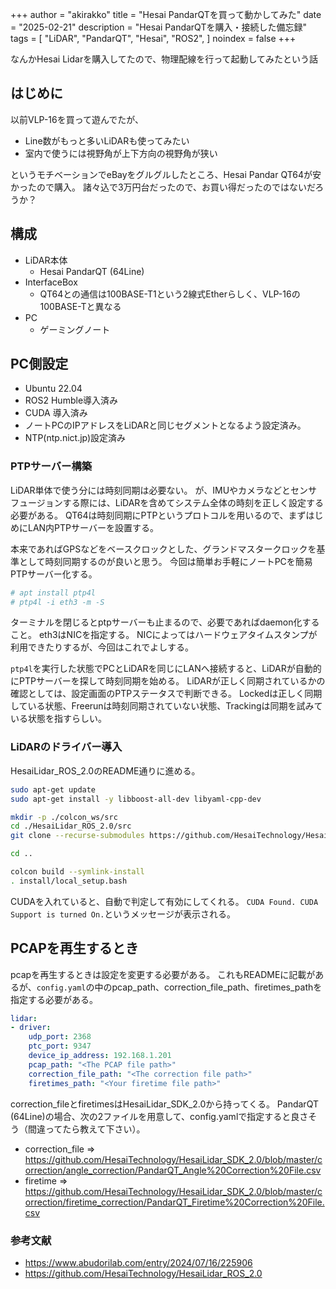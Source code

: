 +++
author = "akirakko"
title = "Hesai PandarQTを買って動かしてみた"
date = "2025-02-21"
description = "Hesai PandarQTを購入・接続した備忘録"
tags = [
    "LiDAR",
    "PandarQT",
    "Hesai",
    "ROS2",
]
noindex = false
+++

なんかHesai Lidarを購入してたので、物理配線を行って起動してみたという話
<!--more-->


## はじめに

以前VLP-16を買って遊んでたが、

- Line数がもっと多いLiDARも使ってみたい
- 室内で使うには視野角が上下方向の視野角が狭い

というモチベーションでeBayをグルグルしたところ、Hesai Pandar QT64が安かったので購入。
諸々込で3万円台だったので、お買い得だったのではないだろうか？

## 構成

- LiDAR本体
  - Hesai PandarQT (64Line)
- InterfaceBox
  - QT64との通信は100BASE-T1という2線式Etherらしく、VLP-16の100BASE-Tと異なる
- PC
  - ゲーミングノート

## PC側設定

- Ubuntu 22.04
- ROS2 Humble導入済み
- CUDA 導入済み
- ノートPCのIPアドレスをLiDARと同じセグメントとなるよう設定済み。
- NTP(ntp.nict.jp)設定済み

### PTPサーバー構築

LiDAR単体で使う分には時刻同期は必要ない。
が、IMUやカメラなどとセンサフュージョンする際には、LiDARを含めてシステム全体の時刻を正しく設定する必要がある。
QT64は時刻同期にPTPというプロトコルを用いるので、まずはじめにLAN内PTPサーバーを設置する。

本来であればGPSなどをベースクロックとした、グランドマスタークロックを基準として時刻同期するのが良いと思う。
今回は簡単お手軽にノートPCを簡易PTPサーバー化する。

```bash
# apt install ptp4l
# ptp4l -i eth3 -m -S
```

ターミナルを閉じるとptpサーバーも止まるので、必要であればdaemon化すること。
eth3はNICを指定する。
NICによってはハードウェアタイムスタンプが利用できたりするが、今回はこれでよしする。

`ptp4l`を実行した状態でPCとLiDARを同じにLANへ接続すると、LiDARが自動的にPTPサーバーを探して時刻同期を始める。
LiDARが正しく同期されているかの確認としては、設定画面のPTPステータスで判断できる。
Lockedは正しく同期している状態、Freerunは時刻同期されていない状態、Trackingは同期を試みている状態を指すらしい。

### LiDARのドライバー導入

HesaiLidar_ROS_2.0のREADME通りに進める。

```sh
sudo apt-get update
sudo apt-get install -y libboost-all-dev libyaml-cpp-dev

mkdir -p ./colcon_ws/src
cd ./HesaiLidar_ROS_2.0/src
git clone --recurse-submodules https://github.com/HesaiTechnology/HesaiLidar_ROS_2.0.git

cd ..

colcon build --symlink-install
. install/local_setup.bash

```

CUDAを入れていると、自動で判定して有効にしてくれる。
`CUDA Found. CUDA Support is turned On.`というメッセージが表示される。

## PCAPを再生するとき

pcapを再生するときは設定を変更する必要がある。
これもREADMEに記載があるが、`config.yaml`の中のpcap_path、correction_file_path、firetimes_pathを指定する必要がある。

```yaml
lidar:
- driver:              
    udp_port: 2368                  
    ptc_port: 9347              
    device_ip_address: 192.168.1.201          
    pcap_path: "<The PCAP file path>"                  
    correction_file_path: "<The correction file path>" 
    firetimes_path: "<Your firetime file path>"      

```

correction_fileとfiretimesはHesaiLidar_SDK_2.0から持ってくる。
PandarQT (64Line)の場合、次の2ファイルを用意して、config.yamlで指定すると良さそう（間違ってたら教えて下さい）。

- correction_file => https://github.com/HesaiTechnology/HesaiLidar_SDK_2.0/blob/master/correction/angle_correction/PandarQT_Angle%20Correction%20File.csv
- firetime => https://github.com/HesaiTechnology/HesaiLidar_SDK_2.0/blob/master/correction/firetime_correction/PandarQT_Firetime%20Correction%20File.csv

### 参考文献

- <https://www.abudorilab.com/entry/2024/07/16/225906>
- <https://github.com/HesaiTechnology/HesaiLidar_ROS_2.0>
